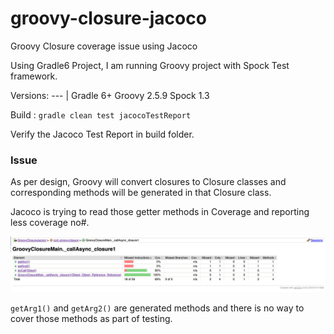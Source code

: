 # groovy-closure-jacoco
Groovy Closure coverage issue using Jacoco 

Using Gradle6 Project, I am running Groovy project with Spock Test framework. 

Versions: 
--- |
Gradle 6+
Groovy 2.5.9
Spock 1.3

Build :  `gradle clean test jacocoTestReport`

Verify the Jacoco Test Report in build folder.


### Issue

As per design, Groovy will convert closures to Closure classes and corresponding methods will be generated in that Closure class.

Jacoco is trying to read those getter methods in Coverage and reporting less coverage no#.

![Groovy Closure class](Jacoco_Coverage_Closure_Class.png)

`getArg1()` and `getArg2()`  are generated methods and there is no way to cover those methods as part of testing. 

